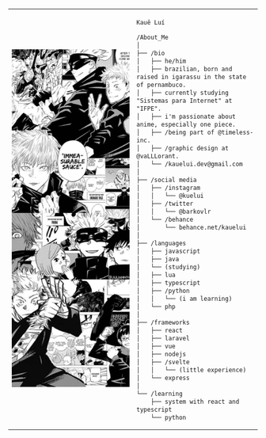 <table>
  <tr>
    <td style="width: 50%;">
       <img src="https://github.com/KaueLui/kauelui/blob/main/imagem.jpg" alt="Image" style="width: 200%; border: none;"/>
    </td>
    <td style="width: 50%; vertical-align: top;">
      <p style="font-family: Montserrat; font-size: 16px;">

    Kauê Luí
</p>

    /About_Me
    │
    ├── /bio
    │   ├── he/him
    │   ├── brazilian, born and raised in igarassu in the state of pernambuco.
    │   ├── currently studying "Sistemas para Internet" at "IFPE".
    │   ├── i'm passionate about anime, especially one piece.
    │   ├── /being part of @timeless-inc.
    │   ├── /graphic design at @vaLLLorant.
    │   └── /kauelui.dev@gmail.com
    │
    ├── /social media
    │   ├── /instagram
    │   │   └── @kuelui
    │   ├── /twitter
    │   │   └── @barkovlr
    │   └── /behance
    │       └── behance.net/kauelui
    │
    ├── /languages
    │   ├── javascript
    │   ├── java
    │   └── (studying)
    │   ├── lua
    │   ├── typescript
    │   ├── /python
    │   │   └── (i am learning)
    │   └── php
    │  
    ├── /frameworks
    │   ├── react
    │   ├── laravel
    │   ├── vue
    │   ├── nodejs
    │   ├── /svelte
    │   │   └── (little experience)
    │   └── express
    │
    └── /learning
        ├── system with react and typescript
        └── python
        
  </tr>
</table>
